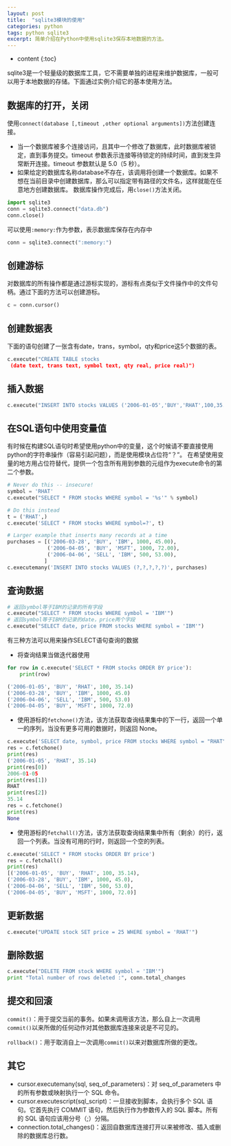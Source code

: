 ```yaml
---
layout: post
title:  "sqlite3模块的使用"
categories: python
tags: python sqlite3
excerpt: 简单介绍在Python中使用sqlite3保存本地数据的方法。
---
```


* content
{:toc}

sqlite3是一个轻量级的数据库工具，它不需要单独的进程来维护数据库，一般可以用于本地数据的存储。下面通过实例介绍它的基本使用方法。

## 数据库的打开，关闭
使用`connect(database [,timeout ,other optional arguments])`方法创建连接。
- 当一个数据库被多个连接访问，且其中一个修改了数据库，此时数据库被锁定，直到事务提交。timeout 参数表示连接等待锁定的持续时间，直到发生异常断开连接。timeout 参数默认是 5.0（5 秒）。
- 如果给定的数据库名称database不存在，该调用将创建一个数据库。如果不想在当前目录中创建数据库，那么可以指定带有路径的文件名，这样就能在任意地方创建数据库。
数据库操作完成后，用`close()`方法关闭。
```python
import sqlite3
conn = sqlite3.connect("data.db")
conn.close()
```
可以使用`:memory:`作为参数，表示数据库保存在内存中
```python
conn = sqlite3.connect(":memory:")
```

## 创建游标
对数据库的所有操作都是通过游标实现的，游标有点类似于文件操作中的文件句柄。通过下面的方法可以创建游标。  
```python
c = conn.cursor()
```

## 创建数据表
下面的语句创建了一张含有date，trans，symbol，qty和price这5个数据的表。
```python
c.execute("CREATE TABLE stocks
 (date text, trans text, symbol text, qty real, price real)")
```

## 插入数据
```python
c.execute("INSERT INTO stocks VALUES ('2006-01-05','BUY','RHAT',100,35.14)")
```

## 在SQL语句中使用变量值
有时候在构建SQL语句时希望使用python中的变量，这个时候请不要直接使用python的字符串操作（容易引起问题），而是使用模块占位符“？”。
在希望使用变量的地方用占位符替代，提供一个包含所有用到参数的元组作为execute命令的第二个参数。
```python
# Never do this -- insecure!
symbol = 'RHAT'
c.execute("SELECT * FROM stocks WHERE symbol = '%s'" % symbol)

# Do this instead
t = ('RHAT',)
c.execute('SELECT * FROM stocks WHERE symbol=?', t)

# Larger example that inserts many records at a time
purchases = [('2006-03-28', 'BUY', 'IBM', 1000, 45.00),
             ('2006-04-05', 'BUY', 'MSFT', 1000, 72.00),
             ('2006-04-06', 'SELL', 'IBM', 500, 53.00),
            ]
c.executemany('INSERT INTO stocks VALUES (?,?,?,?,?)', purchases)
```

## 查询数据
```python
# 返回symbol等于IBM的记录的所有字段
c.execute("SELECT * FROM stocks WHERE symbol = 'IBM'")
# 返回symbol等于IBM的记录的date，price两个字段
c.execute("SELECT date, price FROM stocks WHERE symbol = 'IBM'")
```
有三种方法可以用来操作SELECT语句查询的数据
- 将查询结果当做迭代器使用

```python
for row in c.execute('SELECT * FROM stocks ORDER BY price'):
    print(row)

('2006-01-05', 'BUY', 'RHAT', 100, 35.14)
('2006-03-28', 'BUY', 'IBM', 1000, 45.0)
('2006-04-06', 'SELL', 'IBM', 500, 53.0)
('2006-04-05', 'BUY', 'MSFT', 1000, 72.0)
```

- 使用游标的`fetchone()`方法，该方法获取查询结果集中的下一行，返回一个单一的序列，当没有更多可用的数据时，则返回 None。

```python
c.execute('SELECT date, symbol, price FROM stocks WHERE symbol = "RHAT"')
res = c.fetchone()
print(res)
('2006-01-05', 'RHAT', 35.14)
print(res[0])
2006-01-05
print(res[1])
RHAT
print(res[2])
35.14
res = c.fetchone()
print(res)
None
```

- 使用游标的`fetchall()`方法，该方法获取查询结果集中所有（剩余）的行，返回一个列表。当没有可用的行时，则返回一个空的列表。

```python
c.execute('SELECT * FROM stocks ORDER BY price')
res = c.fetchall()
print(res)
[('2006-01-05', 'BUY', 'RHAT', 100, 35.14),
('2006-03-28', 'BUY', 'IBM', 1000, 45.0),
('2006-04-06', 'SELL', 'IBM', 500, 53.0),
('2006-04-05', 'BUY', 'MSFT', 1000, 72.0)]
```

## 更新数据
```python
c.execute("UPDATE stock SET price = 25 WHERE symbol = 'RHAT'")
```

## 删除数据
```python
c.execute("DELETE FROM stock WHERE symbol = 'IBM'")
print "Total number of rows deleted :", conn.total_changes
```

## 提交和回滚
`commit()`：用于提交当前的事务。如果未调用该方法，那么自上一次调用`commit()`以来所做的任何动作对其他数据库连接来说是不可见的。

`rollback()`：用于取消自上一次调用`commit()`以来对数据库所做的更改。

## 其它
- cursor.executemany(sql, seq_of_parameters)：对 seq_of_parameters 中的所有参数或映射执行一个 SQL 命令。
- cursor.executescript(sql_script)：一旦接收到脚本，会执行多个 SQL 语句。它首先执行 COMMIT 语句，然后执行作为参数传入的 SQL 脚本。所有的 SQL 语句应该用分号（;）分隔。
- connection.total_changes()：返回自数据库连接打开以来被修改、插入或删除的数据库总行数。
